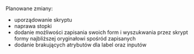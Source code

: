 Planowane zmiany:

- uporządowanie skryptu
- naprawa stopki
- dodanie możliwości zapisania swoich form i wyszukwania przez skrypt formy najbliższej oryginałowi spośród zapisanych
- dodanie brakujących atrybutów dla label oraz inputów
